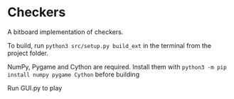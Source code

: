# Checkers
A bitboard implementation of checkers.

To build, run `python3 src/setup.py build_ext` in the terminal from the project folder.

NumPy, Pygame and Cython are required.
Install them with `python3 -m pip install numpy pygame Cython` before building

Run GUI.py to play
